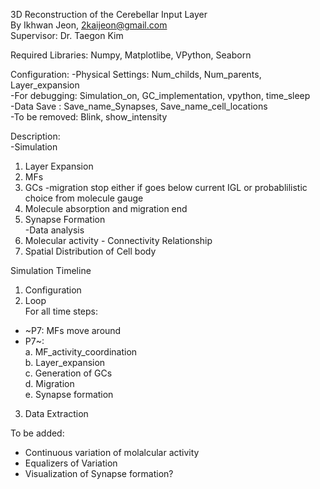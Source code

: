 3D Reconstruction of the Cerebellar Input Layer<br/>
By Ikhwan Jeon, 2kaijeon@gmail.com<br/>
Supervisor: Dr. Taegon Kim<br/>

Required Libraries:
Numpy, Matplotlibe, VPython, Seaborn

Configuration:
-Physical Settings: Num_childs, Num_parents, Layer_expansion<br/>
-For debugging: Simulation_on, GC_implementation, vpython, time_sleep<br/>
-Data Save : Save_name_Synapses, Save_name_cell_locations<br/>
-To be removed: Blink, show_intensity

Description:<br/>
-Simulation<br/>
1. Layer Expansion<br/>
2. MFs<br/>
3. GCs -migration stop either if goes below current IGL or probablilistic choice from molecule gauge<br/>
4. Molecule absorption and migration end<br/>
5. Synapse Formation<br/>
-Data analysis<br/>
1. Molecular activity - Connectivity Relationship<br/>
2. Spatial Distribution of Cell body

Simulation Timeline<br/>
1. Configuration<br/>
2. Loop<br/>
For all time steps:<br/>
- ~P7: MFs move around<br/>
- P7~: <br/>
 a. MF_activity_coordination<br/>
 b. Layer_expansion<br/>
 c. Generation of GCs<br/>
 d. Migration<br/>
 e. Synapse formation<br/>
3. Data Extraction

To be added:<br/>
- Continuous variation of molalcular activity<br/>
- Equalizers of Variation<br/>
- Visualization of Synapse formation?<br/>
